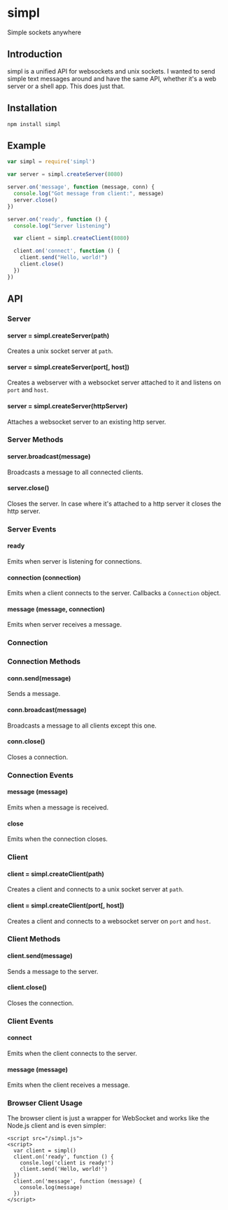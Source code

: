 # simpl

Simple sockets anywhere


## Introduction

simpl is a unified API for websockets and unix sockets. I wanted to send simple
text messages around and have the same API, whether it's a web server or a shell
app. This does just that.


## Installation

`npm install simpl`


## Example

```javascript
var simpl = require('simpl')

var server = simpl.createServer(8080)

server.on('message', function (message, conn) {
  console.log("Got message from client:", message)
  server.close()
})

server.on('ready', function () {
  console.log("Server listening")

  var client = simpl.createClient(8080)

  client.on('connect', function () {
    client.send("Hello, world!")
    client.close()
  })
})
```


## API




### Server


#### server = simpl.createServer(path)

Creates a unix socket server at `path`.

#### server = simpl.createServer(port[, host])

Creates a webserver with a websocket server attached to it and listens on `port`
and `host`.

#### server = simpl.createServer(httpServer)

Attaches a websocket server to an existing http server.



### Server Methods


#### server.broadcast(message)

Broadcasts a message to all connected clients.

#### server.close()

Closes the server. In case where it's attached to a http server it closes the
http server.



### Server Events


#### ready

Emits when server is listening for connections.

#### connection (connection)

Emits when a client connects to the server. Callbacks a `Connection` object.

#### message (message, connection)

Emits when server receives a message.




### Connection


### Connection Methods


#### conn.send(message)

Sends a message.

#### conn.broadcast(message)

Broadcasts a message to all clients except this one.

#### conn.close()

Closes a connection.



### Connection Events


#### message (message)

Emits when a message is received.

#### close

Emits when the connection closes.




### Client


#### client = simpl.createClient(path)

Creates a client and connects to a unix socket server at `path`.

#### client = simpl.createClient(port[, host])

Creates a client and connects to a websocket server on `port` and `host`.



### Client Methods


#### client.send(message)

Sends a message to the server.

#### client.close()

Closes the connection.



### Client Events


#### connect

Emits when the client connects to the server.

#### message (message)

Emits when the client receives a message.



### Browser Client Usage

The browser client is just a wrapper for WebSocket and works like the Node.js
client and is even simpler:

```
<script src="/simpl.js">
<script>
  var client = simpl()
  client.on('ready', function () {
    consle.log('client is ready!')
    client.send('Hello, world!')
  })
  client.on('message', function (message) {
    console.log(message)
  })
</script>
```
